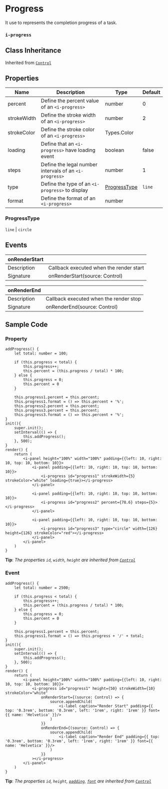 # Progress

It use to represents the completion progress of a task.

### `i-progress`

## Class Inheritance
Inherited from [`Control`](components/Control/README.md)

## Properties

| Name            | Description                                            | Type        | Default |
| --------------- | -------------------------------------------------      | ----------  | ------- |
| percent         | Define the percent value of an `<i-progress>`          | number      | 0       |
| strokeWidth     | Define the stroke width  of an `<i-progress>`          | number      | 2       |
| strokeColor     | Define the stroke color of an `<i-progress>`           | Types.Color |         |
| loading         | Define that an `<i-progress>` have loading event       | boolean     | false   |
| steps           | Define the legal number intervals of an `<i-progress>` | number      | 1       |
| type            | Define the type of an `<i-progress>` to display        | [ProgressType](#progresstype) | `line` |
| format          | Define the format of an `<i-progress>`                 | number      |         |

### ProgressType
`line` \| `circle`

## Events

| **onRenderStart** |                                                |
| --------------    | ---------------------------------------------- |
| Description       | Callback executed when the render start        |
| Signature         | onRenderStart(source: Control)                 |

| **onRenderEnd** |                                                |
| --------------  | ---------------------------------------------- |
| Description     | Callback executed when the render stop         |
| Signature       | onRenderEnd(source: Control)                   |

## Sample Code

### Property
```typescript(samples/i-progress_1.tsx)
addProgress() {
    let total: number = 100;

    if (this.progress < total) {
        this.progress++;
        this.percent = (this.progress / total) * 100;
    } else {
        this.progress = 0;
        this.percent = 0
    }

    this.progress1.percent = this.percent;
    this.progress1.format = () => this.percent + '%';
    this.progress2.percent = this.percent;
    this.progress3.percent = this.percent;
    this.progress3.format = () => this.percent + '%';
}
init(){
    super.init();
    setInterval(() => {
        this.addProgress();
    }, 500);
}
render() {
    return (
        <i-panel height="100%" width="100%" padding={{left: 10, right: 10, top: 10, bottom: 10}}>
            <i-panel padding={{left: 10, right: 10, top: 10, bottom: 10}}>
                <i-progress id="progress1" strokeWidth={5} strokeColor="white" loading={true}></i-progress>
            </i-panel>
    
            <i-panel padding={{left: 10, right: 10, top: 10, bottom: 10}}>
                <i-progress id="progress2" percent={78.6} steps={5}></i-progress>
            </i-panel>
    
            <i-panel padding={{left: 10, right: 10, top: 10, bottom: 10}}>
                <i-progress id="progress3" type="circle" width={126} height={126} strokeColor="red"></i-progress>
            </i-panel>
        </i-panel>
    )
}
```
**Tip**: _The properties `id`, `width`, `height` are inherited from [`Control`](components/Control/README.md)_

### Event
```typescript(samples/i-progress_2.tsx)
addProgress() {
    let total: number = 2500;

    if (this.progress < total) {
        this.progress++;
        this.percent = (this.progress / total) * 100;
    } else {
        this.progress = 0;
        this.percent = 0
    }

    this.progress1.percent = this.percent;
    this.progress1.format = () => this.progress + '/' + total;
}
init(){
    super.init();
    setInterval(() => {
        this.addProgress();
    }, 500);
}
render() {
    return (
        <i-panel height="100%" width="100%" padding={{left: 10, right: 10, top: 10, bottom: 10}}>
            <i-progress id="progress1" height={50} strokeWidth={10} strokeColor="white"
                onRenderStart={(source: Control) => {
                    source.appendChild(
                        <i-label caption="Render Start" padding={{ top: '0.3rem', bottom: '0.3rem', left: '1rem', right: '1rem' }} font={{ name: 'Helvetica' }}/>
                    )
                }}
                onRenderEnd={(source: Control) => {
                    source.appendChild(
                        <i-label caption="Render End" padding={{ top: '0.3rem', bottom: '0.3rem', left: '1rem', right: '1rem' }} font={{ name: 'Helvetica' }}/>
                    )
                }}
            ></i-progress>
        </i-panel>
    )
}
```
**Tip**: _The properties `id`, `height`, [`padding`](../customDataType/README.md#ispace), [`font`](../customDataType/README.md#ifont) are inherited from [`Control`](components/Control/README.md)_